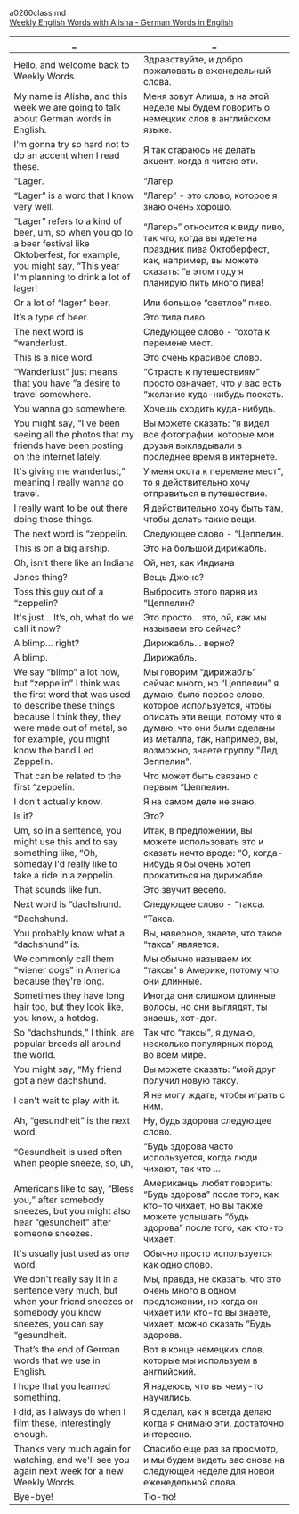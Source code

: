 ﻿a0260class.md  
[Weekly English Words with Alisha - German Words in English](https://www.youtube.com/watch?v=YHBe3_caRPk)





_|_
--|--
Hello, and welcome back to Weekly Words.|Здравствуйте, и добро пожаловать в еженедельный слова.
My name is Alisha, and this week we are going to talk about German words in English.|Меня зовут Алиша, а на этой неделе мы будем говорить о немецких слов в английском языке.
I'm gonna try so hard not to do an accent when I read these.|Я так стараюсь не делать акцент, когда я читаю эти.
“Lager.|“Лагер.
“Lager” is a word that I know very well.|“Лагер” - это слово, которое я знаю очень хорошо.
“Lager” refers to a kind of beer, um, so when you go to a beer festival like Oktoberfest, for example, you might say, “This year I'm planning to drink a lot of lager!|“Лагерь” относится к виду пиво, так что, когда вы идете на праздник пива Октоберфест, как, например, вы можете сказать: “в этом году я планирую пить много пива!
Or a lot of “lager” beer.|Или большое “светлое” пиво.
It’s a type of beer.|Это типа пиво.
The next word is “wanderlust.|Следующее слово - “охота к перемене мест.
This is a nice word.|Это очень красивое слово.
“Wanderlust” just means that you have “a desire to travel somewhere.|“Страсть к путешествиям” просто означает, что у вас есть “желание куда-нибудь поехать.
You wanna go somewhere.|Хочешь сходить куда-нибудь.
You might say, “I've been seeing all the photos that my friends have been posting on the internet lately.|Вы можете сказать: “я видел все фотографии, которые мои друзья выкладывали в последнее время в интернете.
It's giving me wanderlust,” meaning I really wanna go travel.|У меня охота к перемене мест”, то я действительно хочу отправиться в путешествие.
I really want to be out there doing those things.|Я действительно хочу быть там, чтобы делать такие вещи.
The next word is “zeppelin.|Следующее слово - “Цеппелин.
This is on a big airship.|Это на большой дирижабль.
Oh, isn’t there like an Indiana|Ой, нет, как Индиана
Jones thing?|Вещь Джонс?
Toss this guy out of a “zeppelin?|Выбросить этого парня из “Цеппелин?
It's just... It’s, oh, what do we call it now?|Это просто... это, ой, как мы называем его сейчас?
A blimp… right?|Дирижабль... верно?
A blimp.|Дирижабль.
We say “blimp” a lot now, but “zeppelin” I think was the first word that was used to describe these things because I think they, they were made out of metal, so for example, you might know the band Led Zeppelin.|Мы говорим “дирижабль” сейчас много, но “Цеппелин” я думаю, было первое слово, которое используется, чтобы описать эти вещи, потому что я думаю, что они были сделаны из металла, так, например, вы, возможно, знаете группу "Лед Зеппелин".
That can be related to the first “zeppelin.|Что может быть связано с первым “Цеппелин.
I don't actually know.|Я на самом деле не знаю.
Is it?|Это?
Um, so in a sentence, you might use this and to say something like, “Oh, someday I'd really like to take a ride in a zeppelin.|Итак, в предложении, вы можете использовать это и сказать нечто вроде: “О, когда-нибудь я бы очень хотел прокатиться на дирижабле.
That sounds like fun.|Это звучит весело.
Next word is “dachshund.|Следующее слово - “такса.
“Dachshund.|“Такса.
You probably know what a “dachshund” is.|Вы, наверное, знаете, что такое “такса” является.
We commonly call them “wiener dogs” in America because they're long.|Мы обычно называем их “таксы” в Америке, потому что они длинные.
Sometimes they have long hair too, but they look like, you know, a hotdog.|Иногда они слишком длинные волосы, но они выглядят, ты знаешь, хот-дог.
So “dachshunds,” I think, are popular breeds all around the world.|Так что “таксы”, я думаю, несколько популярных пород во всем мире.
You might say, “My friend got a new dachshund.|Вы можете сказать: “мой друг получил новую таксу.
I can't wait to play with it.|Я не могу ждать, чтобы играть с ним.
Ah, “gesundheit” is the next word.|Ну, будь здорова следующее слово.
“Gesundheit is used often when people sneeze, so, uh,|“Будь здорова часто используется, когда люди чихают, так что ...
Americans like to say, “Bless you,” after somebody sneezes, but you might also hear “gesundheit” after someone sneezes.|Американцы любят говорить: “Будь здорова” после того, как кто-то чихает, но вы также можете услышать “будь здорова” после того, как кто-то чихает.
It's usually just used as one word.|Обычно просто используется как одно слово.
We don't really say it in a sentence very much, but when your friend sneezes or somebody you know sneezes, you can say “gesundheit.|Мы, правда, не сказать, что это очень много в одном предложении, но когда он чихает или кто-то вы знаете, чихает, можно сказать “Будь здорова.
That’s the end of German words that we use in English.|Вот в конце немецких слов, которые мы используем в английский.
I hope that you learned something.|Я надеюсь, что вы чему-то научились.
I did, as I always do when I film these, interestingly enough.|Я сделал, как я всегда делаю когда я снимаю эти, достаточно интересно.
Thanks very much again for watching, and we'll see you again next week for a new Weekly Words.|Спасибо еще раз за просмотр, и мы будем видеть вас снова на следующей неделе для новой еженедельной слова.
Bye-bye!|Тю-тю!
